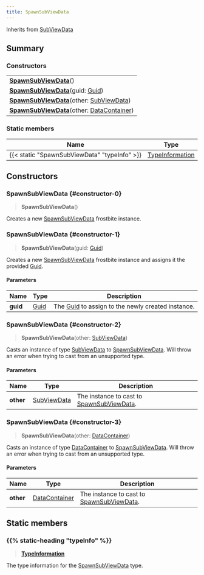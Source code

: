 ```yaml
---
title: SpawnSubViewData
---
```


Inherits from [SubViewData](/vext/ref/fb/subviewdata)

## Summary

### Constructors

|  |
| --- |
| **[SpawnSubViewData](#constructor-0)**() |
| **[SpawnSubViewData](#constructor-1)**(guid: [Guid](/vext/ref/shared/type/guid)) |
| **[SpawnSubViewData](#constructor-2)**(other: [SubViewData](/vext/ref/fb/subviewdata)) |
| **[SpawnSubViewData](#constructor-3)**(other: [DataContainer](/vext/ref/shared/type/datacontainer)) |

### Static members

| Name | Type |
| ---- | ---- |
| {{< static "SpawnSubViewData" "typeInfo" >}} | [TypeInformation](/vext/ref/shared/type/typeinformation) |

## Constructors

### SpawnSubViewData {#constructor-0}

> **SpawnSubViewData**()

Creates a new [SpawnSubViewData](/vext/ref/fb/spawnsubviewdata) frostbite instance.

### SpawnSubViewData {#constructor-1}

> **SpawnSubViewData**(guid: [Guid](/vext/ref/shared/type/guid))

Creates a new [SpawnSubViewData](/vext/ref/fb/spawnsubviewdata) frostbite instance and assigns it the provided [Guid](/vext/ref/shared/type/guid).

#### Parameters

| Name | Type | Description |
| ---- | ---- | ----------- |
| **guid** | [Guid](/vext/ref/shared/type/guid) | The [Guid](/vext/ref/shared/type/guid) to assign to the newly created instance. |

### SpawnSubViewData {#constructor-2}

> **SpawnSubViewData**(other: [SubViewData](/vext/ref/fb/subviewdata))

Casts an instance of type [SubViewData](/vext/ref/fb/subviewdata) to [SpawnSubViewData](/vext/ref/fb/spawnsubviewdata). Will throw an error when trying to cast from an unsupported type.

#### Parameters

| Name | Type | Description |
| ---- | ---- | ----------- |
| **other** | [SubViewData](/vext/ref/fb/subviewdata) | The instance to cast to [SpawnSubViewData](/vext/ref/fb/spawnsubviewdata). |

### SpawnSubViewData {#constructor-3}

> **SpawnSubViewData**(other: [DataContainer](/vext/ref/shared/type/datacontainer))

Casts an instance of type [DataContainer](/vext/ref/shared/type/datacontainer) to [SpawnSubViewData](/vext/ref/fb/spawnsubviewdata). Will throw an error when trying to cast from an unsupported type.

#### Parameters

| Name | Type | Description |
| ---- | ---- | ----------- |
| **other** | [DataContainer](/vext/ref/shared/type/datacontainer) | The instance to cast to [SpawnSubViewData](/vext/ref/fb/spawnsubviewdata). |

## Static members

### {{% static-heading "typeInfo" %}}

> **[TypeInformation](/vext/ref/shared/type/typeinformation)**

The type information for the [SpawnSubViewData](/vext/ref/fb/spawnsubviewdata) type.

